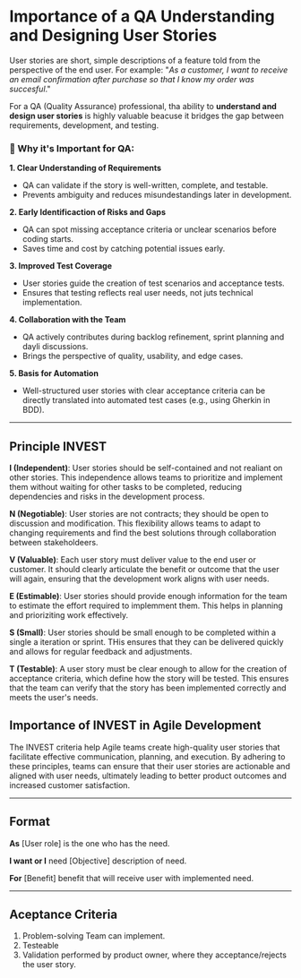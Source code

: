 # Importance of a QA Understanding and Designing User Stories

User stories are short, simple descriptions of a feature told from the perspective of the end user. For example: "*As a customer, I want to receive an email confirmation after purchase so that I know my order was succesful*."

For a QA (Quality Assurance) professional, tha ability to **understand and design user stories** is highly valuable beacuse it bridges the gap between requirements, development, and testing.

### 🔹 Why it's Important for QA:

**1. Clear Understanding of Requirements**
- QA can validate if the story is well-written, complete, and testable.
- Prevents ambiguity and reduces misundestandings later in development.

**2. Early Identificaction of Risks and Gaps**
- QA can spot missing acceptance criteria or unclear scenarios before coding starts.
- Saves time and cost by catching potential issues early.

**3. Improved Test Coverage**
- User stories guide the creation of test scenarios and acceptance tests.
- Ensures that testing reflects real user needs, not juts technical implementation.

**4. Collaboration with the Team**
- QA actively contributes during backlog refinement, sprint planning and dayli discussions.
- Brings the perspective of quality, usability, and edge cases.

**5. Basis for Automation**
- Well-structured user stories with clear acceptance criteria can be directly translated into automated test cases (e.g., using Gherkin in BDD).

---

## Principle INVEST

**I (Independent)**: User stories should be self-contained and not realiant on other stories. This independence allows teams to prioritize and implement them without waiting for other tasks to be completed, reducing dependencies and risks in the development process.

**N (Negotiable)**: User stories are not contracts; they should be open to discussion and modification. This flexibility allows teams to adapt to changing requirements and find the best solutions through collaboration between stakeholdeers.

**V (Valuable)**: Each user story must deliver value to the end user or customer. It should clearly articulate the benefit or outcome that the user will again, ensuring that the development work aligns with user needs.

**E (Estimable)**: User stories should provide enough information for the team to estimate the effort required to implemment them. This helps in planning and prioriziting work effectively.

**S (Small)**: User stories should be small enough to be completed within a single a iteration or sprint. THis ensures that they can be delivered quickly and allows for regular feedback and adjustments.

**T (Testable)**: A user story must be clear enough to allow for the creation of acceptance criteria, which define how the story will be tested. This ensures that the team can verify that the story has been implemented correctly and meets the user's needs.

## Importance of INVEST in Agile Development
The INVEST criteria help Agile teams create high-quality user stories that facilitate effective communication, planning, and execution. By adhering to these principles, teams can ensure that their user stories are actionable and aligned with user needs, ultimately leading to better product outcomes and increased customer satisfaction.

---

## Format

**As** [User role] is the one who has the need.

**I want or I** need [Objective] description of need.

**For** [Benefit] benefit that will receive user with implemented need.

---

## Aceptance Criteria

1. Problem-solving Team can implement.
2. Testeable
3. Validation performed by product owner, where they acceptance/rejects the user story.
